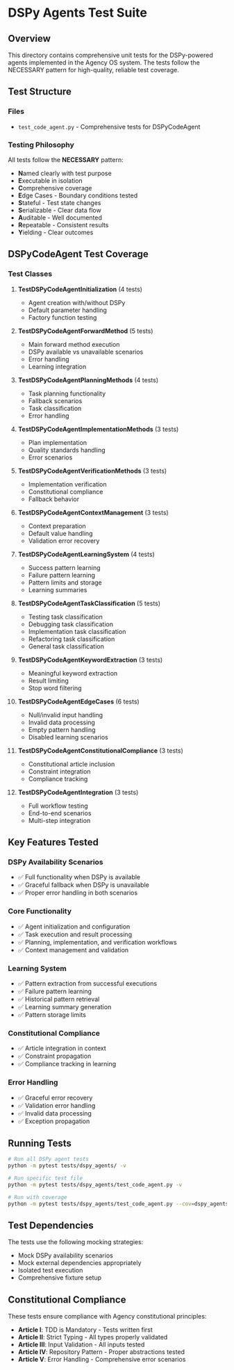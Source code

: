 # DSPy Agents Test Suite

## Overview

This directory contains comprehensive unit tests for the DSPy-powered agents implemented in the Agency OS system. The tests follow the NECESSARY pattern for high-quality, reliable test coverage.

## Test Structure

### Files
- `test_code_agent.py` - Comprehensive tests for DSPyCodeAgent

### Testing Philosophy

All tests follow the **NECESSARY** pattern:
- **N**amed clearly with test purpose
- **E**xecutable in isolation
- **C**omprehensive coverage
- **E**dge Cases - Boundary conditions tested
- **S**tateful - Test state changes
- **S**erializable - Clear data flow
- **A**uditable - Well documented
- **R**epeatable - Consistent results
- **Y**ielding - Clear outcomes

## DSPyCodeAgent Test Coverage

### Test Classes

1. **TestDSPyCodeAgentInitialization** (4 tests)
   - Agent creation with/without DSPy
   - Default parameter handling
   - Factory function testing

2. **TestDSPyCodeAgentForwardMethod** (5 tests)
   - Main forward method execution
   - DSPy available vs unavailable scenarios
   - Error handling
   - Learning integration

3. **TestDSPyCodeAgentPlanningMethods** (4 tests)
   - Task planning functionality
   - Fallback scenarios
   - Task classification
   - Error handling

4. **TestDSPyCodeAgentImplementationMethods** (3 tests)
   - Plan implementation
   - Quality standards handling
   - Error scenarios

5. **TestDSPyCodeAgentVerificationMethods** (3 tests)
   - Implementation verification
   - Constitutional compliance
   - Fallback behavior

6. **TestDSPyCodeAgentContextManagement** (3 tests)
   - Context preparation
   - Default value handling
   - Validation error recovery

7. **TestDSPyCodeAgentLearningSystem** (4 tests)
   - Success pattern learning
   - Failure pattern learning
   - Pattern limits and storage
   - Learning summaries

8. **TestDSPyCodeAgentTaskClassification** (5 tests)
   - Testing task classification
   - Debugging task classification
   - Implementation task classification
   - Refactoring task classification
   - General task classification

9. **TestDSPyCodeAgentKeywordExtraction** (3 tests)
   - Meaningful keyword extraction
   - Result limiting
   - Stop word filtering

10. **TestDSPyCodeAgentEdgeCases** (6 tests)
    - Null/invalid input handling
    - Invalid data processing
    - Empty pattern handling
    - Disabled learning scenarios

11. **TestDSPyCodeAgentConstitutionalCompliance** (3 tests)
    - Constitutional article inclusion
    - Constraint integration
    - Compliance tracking

12. **TestDSPyCodeAgentIntegration** (3 tests)
    - Full workflow testing
    - End-to-end scenarios
    - Multi-step integration

## Key Features Tested

### DSPy Availability Scenarios
- ✅ Full functionality when DSPy is available
- ✅ Graceful fallback when DSPy is unavailable
- ✅ Proper error handling in both scenarios

### Core Functionality
- ✅ Agent initialization and configuration
- ✅ Task execution and result processing
- ✅ Planning, implementation, and verification workflows
- ✅ Context management and validation

### Learning System
- ✅ Pattern extraction from successful executions
- ✅ Failure pattern learning
- ✅ Historical pattern retrieval
- ✅ Learning summary generation
- ✅ Pattern storage limits

### Constitutional Compliance
- ✅ Article integration in context
- ✅ Constraint propagation
- ✅ Compliance tracking in learning

### Error Handling
- ✅ Graceful error recovery
- ✅ Validation error handling
- ✅ Invalid data processing
- ✅ Exception propagation

## Running Tests

```bash
# Run all DSPy agent tests
python -m pytest tests/dspy_agents/ -v

# Run specific test file
python -m pytest tests/dspy_agents/test_code_agent.py -v

# Run with coverage
python -m pytest tests/dspy_agents/test_code_agent.py --cov=dspy_agents --cov-report=html
```

## Test Dependencies

The tests use the following mocking strategies:
- Mock DSPy availability scenarios
- Mock external dependencies appropriately
- Isolated test execution
- Comprehensive fixture setup

## Constitutional Compliance

These tests ensure compliance with Agency constitutional principles:
- **Article I**: TDD is Mandatory - Tests written first
- **Article II**: Strict Typing - All types properly validated
- **Article III**: Input Validation - All inputs tested
- **Article IV**: Repository Pattern - Proper abstractions tested
- **Article V**: Error Handling - Comprehensive error scenarios